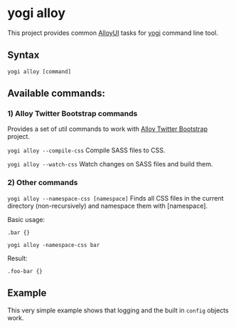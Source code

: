 # yogi alloy

This project provides common [AlloyUI](http://alloyui.com) tasks for [yogi](http://yui.github.com/yogi) command line tool.


## Syntax

	yogi alloy [command]
	
## Available commands:

### 1) Alloy Twitter Bootstrap commands

Provides a set of util commands to work with [Alloy Twitter Bootstrap](http://github.com/eduardolundgren/alloy-twitter-bootstrap) project.

`yogi alloy --compile-css`
Compile SASS files to CSS.

`yogi alloy --watch-css`
Watch changes on SASS files and build them.

### 2) Other commands

`yogi alloy --namespace-css [namespace]`
Finds all CSS files in the current directory (non-recursively) and namespace them with [namespace].

Basic usage:

`.bar {}`

	yogi alloy -namespace-css bar

Result:

`.foo-bar {}`

Example
-------

This very simple example shows that logging and the built in `config` objects work.